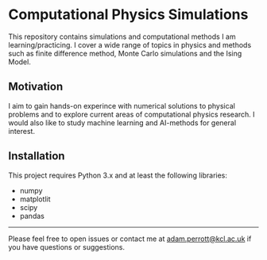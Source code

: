 # Computational Physics Simulations

This repository contains simulations and computational methods I am learning/practicing. I cover a wide range of topics in physics and methods such as finite difference method, Monte Carlo simulations and the Ising Model.

## Motivation

I aim to gain hands-on experince with numerical solutions to physical problems and to explore current areas of computational physics research. I would also like to study machine learning and AI-methods for general interest.

## Installation

This project requires Python 3.x and at least the following libraries:

- numpy
- matplotlit
- scipy
- pandas

---

Please feel free to open issues or contact me at adam.perrott@kcl.ac.uk if you have questions or suggestions. 



